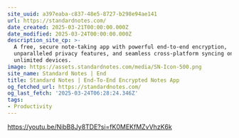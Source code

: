 ```yaml
---
site_uuid: a397eaba-c837-48e5-8727-b298e94ae141
url: https://standardnotes.com/
date_created: 2025-03-21T00:00:00.000Z
date_modified: 2025-03-24T00:00:00.000Z
description_site_cp: >-
  A free, secure note-taking app with powerful end-to-end encryption,
  unparalleled privacy features, and seamless cross-platform syncing on
  unlimited devices.
image: https://assets.standardnotes.com/media/SN-Icon-500.png
site_name: Standard Notes | End
title: Standard Notes | End-To-End Encrypted Notes App
og_fetched_url: https://standardnotes.com/
og_last_fetch: '2025-03-24T06:28:24.346Z'
tags:
- Productivity
---
```


https://youtu.be/NibB8Jy8TDE?si=fK0MEKfMZvVhzK6k